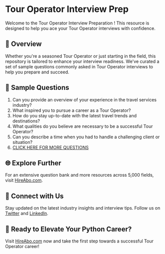 # Tour Operator Interview Prep

Welcome to the Tour Operator Interview Preparation ! This resource is designed to help you ace your Tour Operator interviews with confidence.

## 🚀 Overview

Whether you're a seasoned Tour Operator or just starting in the field, this repository is tailored to enhance your interview readiness. We've curated a set of sample questions commonly asked in Tour Operator interviews to help you prepare and succeed.

## 📝 Sample Questions

1. Can you provide an overview of your experience in the travel services industry?
2. What inspired you to pursue a career as a Tour Operator?
3. How do you stay up-to-date with the latest travel trends and destinations?
4. What qualities do you believe are necessary to be a successful Tour Operator?
5. Can you describe a time when you had to handle a challenging client or situation?
6. [CLICK HERE FOR MORE QUESTIONS](https://hireabo.com/job/11_4_6/Tour%20Operator)

## 🌐 Explore Further

For an extensive question bank and more resources across 5,000 fields, visit [HireAbo.com](https://www.hireabo.com).

## 📱 Connect with Us

Stay updated on the latest industry insights and interview tips. Follow us on [Twitter](https://twitter.com/hireabo) and [LinkedIn](https://www.linkedin.com/in/hire-abo-3609972a8/).

## 🚀 Ready to Elevate Your Python Career?

Visit [HireAbo.com](https://www.hireabo.com) now and take the first step towards a successful Tour Operator career!